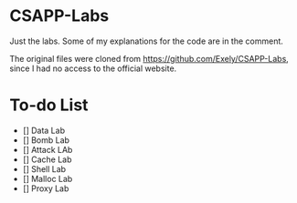# CSAPP-Labs
Just the labs. Some of my explanations for the code are in the comment. 

The original files were cloned from https://github.com/Exely/CSAPP-Labs, since I had no access to the official website.



# To-do List
- [] Data Lab
- [] Bomb Lab
- [] Attack LAb
- [] Cache Lab
- [] Shell Lab
- [] Malloc Lab
- [] Proxy Lab
